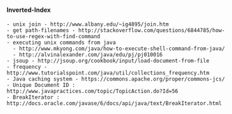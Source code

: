 #### Inverted-Index
    - unix join - http://www.albany.edu/~ig4895/join.htm
    - get path-filenames - http://stackoverflow.com/questions/6844785/how-to-use-regex-with-find-command
    - executing unix commands from java
      - http://www.mkyong.com/java/how-to-execute-shell-command-from-java/
      - http://alvinalexander.com/java/edu/pj/pj010016
    - jsoup - http://jsoup.org/cookbook/input/load-document-from-file
    - frequency - http://www.tutorialspoint.com/java/util/collections_frequency.htm
    - Java caching system - https://commons.apache.org/proper/commons-jcs/
    - Unique Document ID : http://www.javapractices.com/topic/TopicAction.do?Id=56
    - BreakIterator : http://docs.oracle.com/javase/6/docs/api/java/text/BreakIterator.html
